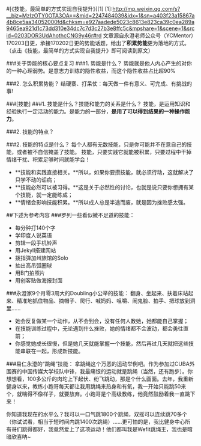 #[《技能，最简单的方式实现自我提升》][1]
[1]:http://mp.weixin.qq.com/s?__biz=MzIzOTY0OTA3OA==&mid=2247484039&idx=1&sn=a403f23a15867a4b8ce5aa34052000fd&chksm=e927aadede5023c8613e823ca39c0ea289a9465ea921d1c73dd310e34dc7c7d3c27b3e8ffc5c&mpshare=1&scene=1&srcid=0203DOR3UdAhothcCNG9y46r#rd
文章源自永澄老师公众号（YCMentor）170203日更，承接170202日更的势能话题，给出了**积累势能**更为落地的方式。（点击《技能，最简单的方式实现自我提升》即可阅读到原文）

###关于势能的核心要点复习
###1. 势能是什么？
势能就是他人内心产生的对你的一种心理弱势。是意志力训练的隐性收益，而这个隐性收益占比超90%

###2. 怎么积累势能？
结硬寨、打呆仗：每天做一件有意义、可完成、有挑战的事!

###[技能]
###1. 技能是什么？技能和能力的关系是什么？
技能，是运用知识和经验执行一定活动的能力。是能力的一部分，**是用了可以得到结果的一种操作能力**。

###2. 技能的特点？

###2. 技能的特点是什么？
每个人都有无数技能，只是你可能并不在意自己的技能，或者被不自信掩盖了技能。
技能，只要实践它就能被积累，只要过程中干掉情绪干扰、积累足够时间就能学会！
 - **技能和实践直接相关。**所以，如果你要攒技能，就必须行动，这就解决了只学不动的诟病；
 - **技能必然可以被习得。**这是关于必然性的讨论，也就是说只要你想拥有某个技能，就一定能练成；
 - **情绪会影响技能积累。**所以成人总是半途而废，就是因为挫败感太强。


##下述为参考内容
###罗列一些看似微不足道的技能：
 - 每分钟打140个字
 - 学印度人说英语
 - 剪辑一段手机铃声
 -  用Jekyll搭建网站
 - 拨指弹加州旅馆的Solo
 - 抽出高吊弧圈球
 - 用B门拍照片
 - 用创客贴做海报封面


###永澄家9个月零3周大的Doubling小公举的技能：
翻身、坐起来、扶着床站起来、精准地抓住物品、摘帽子、爬行、喊妈妈、咀嚼、闹鬼脸、拍手、把球放到洞里……
 - 她会反复做某一个动作，从不会到会，没有任何人教她，她都能自己掌握；
 - 在技能训练过程中，无论遇到什么挫败，她的情绪都不会波动，都会勇往直前；
 - 你感觉她成长很慢，但是她几天就能掌握一个技能，然后再过几天就把这些技能串联在一起，形成新技能。

###易仁永澄的“跳绳”技能：
拿跳绳这个万恶的运动举例吧。作为参加过CUBA外围赛的中国传媒大学校队中锋，我最痛恨的运动就是跳绳（当然，还有跑步）。你想想看，100多公斤的肉坨上下起伏、纷飞跳动，那是个什么画面。去年，我重新健身以来，教练小跑哥每天都让我用跳绳来热身和有氧，我一开始只能跳50来个，就喘得不像样子，就要放弃。小跑哥是个高级教练，他竟然鼓励着我一直跳下来！

你知道我现在的水平么？我可以一口气跳1800个跳绳，双摇可以连续跳70多个（你试试看，相当于短时间内跳1400次跳绳）……更可怕的是，我比健身中心所有哥们跳得都好，我竟然爱上了这项运动！他们都叫我是Wefit跳绳王，我也是暗暗欣喜呐~
